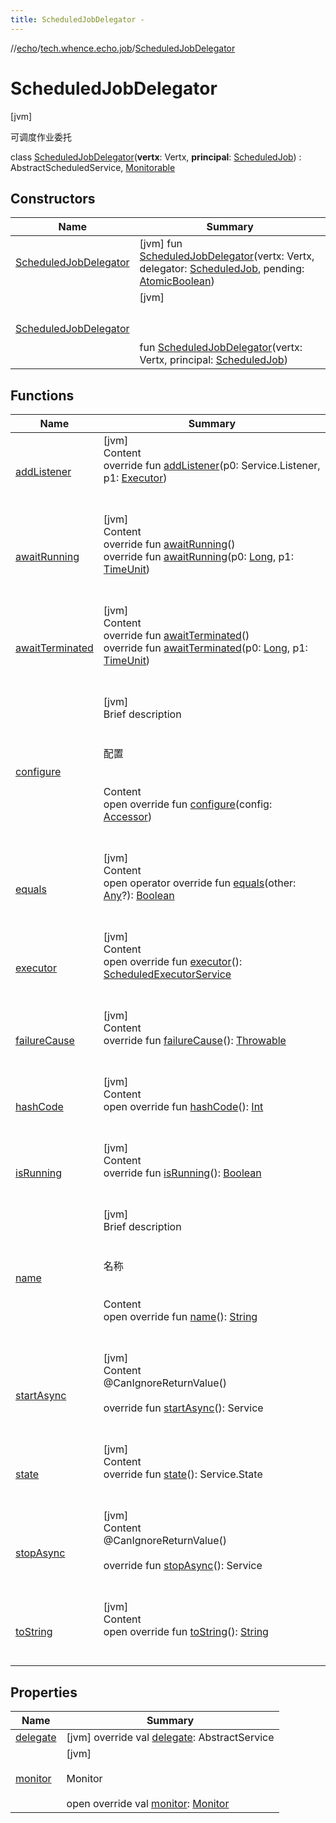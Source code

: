 ```yaml
---
title: ScheduledJobDelegator -
---
```

//[echo](../../index.md)/[tech.whence.echo.job](../index.md)/[ScheduledJobDelegator](index.md)



# ScheduledJobDelegator  
 [jvm] 

可调度作业委托

class [ScheduledJobDelegator](index.md)(**vertx**: Vertx, **principal**: [ScheduledJob](../-scheduled-job/index.md)) : AbstractScheduledService, [Monitorable](../../tech.whence.echo.job.monitor/-monitorable/index.md)   


## Constructors  
  
|  Name|  Summary| 
|---|---|
| [ScheduledJobDelegator](-scheduled-job-delegator.md)|  [jvm] fun [ScheduledJobDelegator](-scheduled-job-delegator.md)(vertx: Vertx, delegator: [ScheduledJob](../-scheduled-job/index.md), pending: [AtomicBoolean](https://docs.oracle.com/javase/8/docs/api/java/util/concurrent/atomic/AtomicBoolean.html))   <br>
| [ScheduledJobDelegator](-scheduled-job-delegator.md)|  [jvm] <br><br><br><br>fun [ScheduledJobDelegator](-scheduled-job-delegator.md)(vertx: Vertx, principal: [ScheduledJob](../-scheduled-job/index.md))   <br>


## Functions  
  
|  Name|  Summary| 
|---|---|
| [addListener](index.md#com.google.common.util.concurrent/AbstractScheduledService/addListener/#com.google.common.util.concurrent.Service.Listener#java.util.concurrent.Executor/PointingToDeclaration/)| [jvm]  <br>Content  <br>override fun [addListener](index.md#com.google.common.util.concurrent/AbstractScheduledService/addListener/#com.google.common.util.concurrent.Service.Listener#java.util.concurrent.Executor/PointingToDeclaration/)(p0: Service.Listener, p1: [Executor](https://docs.oracle.com/javase/8/docs/api/java/util/concurrent/Executor.html))  <br><br><br>
| [awaitRunning](index.md#com.google.common.util.concurrent/AbstractScheduledService/awaitRunning/#/PointingToDeclaration/)| [jvm]  <br>Content  <br>override fun [awaitRunning](index.md#com.google.common.util.concurrent/AbstractScheduledService/awaitRunning/#/PointingToDeclaration/)()  <br>override fun [awaitRunning](index.md#com.google.common.util.concurrent/AbstractScheduledService/awaitRunning/#kotlin.Long#java.util.concurrent.TimeUnit/PointingToDeclaration/)(p0: [Long](https://kotlinlang.org/api/latest/jvm/stdlib/kotlin/-long/index.html), p1: [TimeUnit](https://docs.oracle.com/javase/8/docs/api/java/util/concurrent/TimeUnit.html))  <br><br><br>
| [awaitTerminated](index.md#com.google.common.util.concurrent/AbstractScheduledService/awaitTerminated/#/PointingToDeclaration/)| [jvm]  <br>Content  <br>override fun [awaitTerminated](index.md#com.google.common.util.concurrent/AbstractScheduledService/awaitTerminated/#/PointingToDeclaration/)()  <br>override fun [awaitTerminated](index.md#com.google.common.util.concurrent/AbstractScheduledService/awaitTerminated/#kotlin.Long#java.util.concurrent.TimeUnit/PointingToDeclaration/)(p0: [Long](https://kotlinlang.org/api/latest/jvm/stdlib/kotlin/-long/index.html), p1: [TimeUnit](https://docs.oracle.com/javase/8/docs/api/java/util/concurrent/TimeUnit.html))  <br><br><br>
| [configure](configure.md)| [jvm]  <br>Brief description  <br><br><br>配置<br><br>  <br>Content  <br>open override fun [configure](configure.md)(config: [Accessor](../../tech.whence.echo.container.accessor/-accessor/index.md))  <br><br><br>
| [equals](../../tech.whence.echo.webclient.response.exception/-response-unrecognized-exception/index.md#kotlin/Any/equals/#kotlin.Any?/PointingToDeclaration/)| [jvm]  <br>Content  <br>open operator override fun [equals](../../tech.whence.echo.webclient.response.exception/-response-unrecognized-exception/index.md#kotlin/Any/equals/#kotlin.Any?/PointingToDeclaration/)(other: [Any](https://kotlinlang.org/api/latest/jvm/stdlib/kotlin/-any/index.html)?): [Boolean](https://kotlinlang.org/api/latest/jvm/stdlib/kotlin/-boolean/index.html)  <br><br><br>
| [executor](index.md#com.google.common.util.concurrent/AbstractScheduledService/executor/#/PointingToDeclaration/)| [jvm]  <br>Content  <br>open override fun [executor](index.md#com.google.common.util.concurrent/AbstractScheduledService/executor/#/PointingToDeclaration/)(): [ScheduledExecutorService](https://docs.oracle.com/javase/8/docs/api/java/util/concurrent/ScheduledExecutorService.html)  <br><br><br>
| [failureCause](index.md#com.google.common.util.concurrent/AbstractScheduledService/failureCause/#/PointingToDeclaration/)| [jvm]  <br>Content  <br>override fun [failureCause](index.md#com.google.common.util.concurrent/AbstractScheduledService/failureCause/#/PointingToDeclaration/)(): [Throwable](https://kotlinlang.org/api/latest/jvm/stdlib/kotlin/-throwable/index.html)  <br><br><br>
| [hashCode](../../tech.whence.echo.webclient.response.exception/-response-unrecognized-exception/index.md#kotlin/Any/hashCode/#/PointingToDeclaration/)| [jvm]  <br>Content  <br>open override fun [hashCode](../../tech.whence.echo.webclient.response.exception/-response-unrecognized-exception/index.md#kotlin/Any/hashCode/#/PointingToDeclaration/)(): [Int](https://kotlinlang.org/api/latest/jvm/stdlib/kotlin/-int/index.html)  <br><br><br>
| [isRunning](index.md#com.google.common.util.concurrent/AbstractScheduledService/isRunning/#/PointingToDeclaration/)| [jvm]  <br>Content  <br>override fun [isRunning](index.md#com.google.common.util.concurrent/AbstractScheduledService/isRunning/#/PointingToDeclaration/)(): [Boolean](https://kotlinlang.org/api/latest/jvm/stdlib/kotlin/-boolean/index.html)  <br><br><br>
| [name](name.md)| [jvm]  <br>Brief description  <br><br><br>名称<br><br>  <br>Content  <br>open override fun [name](name.md)(): [String](https://kotlinlang.org/api/latest/jvm/stdlib/kotlin/-string/index.html)  <br><br><br>
| [startAsync](index.md#com.google.common.util.concurrent/AbstractScheduledService/startAsync/#/PointingToDeclaration/)| [jvm]  <br>Content  <br>@CanIgnoreReturnValue()  <br>  <br>override fun [startAsync](index.md#com.google.common.util.concurrent/AbstractScheduledService/startAsync/#/PointingToDeclaration/)(): Service  <br><br><br>
| [state](index.md#com.google.common.util.concurrent/AbstractScheduledService/state/#/PointingToDeclaration/)| [jvm]  <br>Content  <br>override fun [state](index.md#com.google.common.util.concurrent/AbstractScheduledService/state/#/PointingToDeclaration/)(): Service.State  <br><br><br>
| [stopAsync](index.md#com.google.common.util.concurrent/AbstractScheduledService/stopAsync/#/PointingToDeclaration/)| [jvm]  <br>Content  <br>@CanIgnoreReturnValue()  <br>  <br>override fun [stopAsync](index.md#com.google.common.util.concurrent/AbstractScheduledService/stopAsync/#/PointingToDeclaration/)(): Service  <br><br><br>
| [toString](index.md#com.google.common.util.concurrent/AbstractScheduledService/toString/#/PointingToDeclaration/)| [jvm]  <br>Content  <br>open override fun [toString](index.md#com.google.common.util.concurrent/AbstractScheduledService/toString/#/PointingToDeclaration/)(): [String](https://kotlinlang.org/api/latest/jvm/stdlib/kotlin/-string/index.html)  <br><br><br>


## Properties  
  
|  Name|  Summary| 
|---|---|
| [delegate](index.md#tech.whence.echo.job/ScheduledJobDelegator/delegate/#/PointingToDeclaration/)|  [jvm] override val [delegate](index.md#tech.whence.echo.job/ScheduledJobDelegator/delegate/#/PointingToDeclaration/): AbstractService   <br>
| [monitor](index.md#tech.whence.echo.job/ScheduledJobDelegator/monitor/#/PointingToDeclaration/)|  [jvm] <br><br>Monitor<br><br>open override val [monitor](index.md#tech.whence.echo.job/ScheduledJobDelegator/monitor/#/PointingToDeclaration/): [Monitor](../../tech.whence.echo.job.monitor/-monitor/index.md)   <br>

